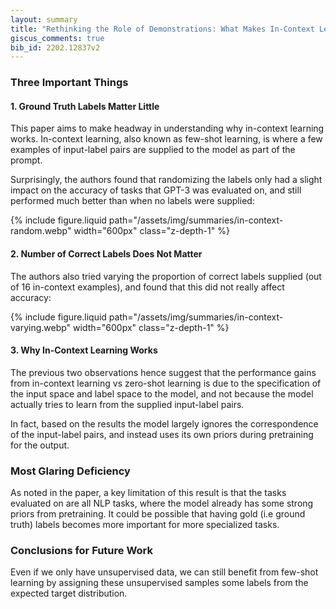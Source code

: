 ```yaml
---
layout: summary
title: "Rethinking the Role of Demonstrations: What Makes In-Context Learning Work?"
giscus_comments: true
bib_id: 2202.12837v2
---
```


### Three Important Things

#### 1. Ground Truth Labels Matter Little
This paper aims to make headway in understanding why in-context learning works.
In-context learning, also known as few-shot learning, is where a few examples
of input-label pairs are supplied to the model as part of the prompt.

Surprisingly, the authors found that randomizing the labels only had a slight
impact on the accuracy of tasks that GPT-3 was evaluated on, and still performed
much better than when no labels were supplied:

{% include figure.liquid
    path="/assets/img/summaries/in-context-random.webp"
    width="600px"
    class="z-depth-1"
%}

#### 2. Number of Correct Labels Does Not Matter

The authors also tried varying the proportion of correct labels
supplied (out of 16 in-context examples), and found that this did
not really affect accuracy:

{% include figure.liquid
    path="/assets/img/summaries/in-context-varying.webp"
    width="600px"
    class="z-depth-1"
%}

#### 3. Why In-Context Learning Works

The previous two observations hence suggest that the performance gains from
in-context learning vs zero-shot learning is due to the specification of the
input space and label space to the model, and not because the model
actually tries to learn from the supplied input-label pairs.

In fact, based on the results the model largely ignores the correspondence of
the input-label pairs, and instead uses its own priors during pretraining for
the output.

### Most Glaring Deficiency
As noted in the paper, a key limitation of this result is that the tasks evaluated
on are all NLP tasks, where the model already has some strong priors from pretraining.
It could be possible that having gold (i.e ground truth) labels becomes more important
for more specialized tasks.

### Conclusions for Future Work
Even if we only have unsupervised data, we can still benefit from few-shot
learning by assigning these unsupervised samples some labels from the expected
target distribution.
